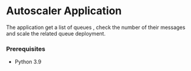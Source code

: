 # Autoscaler Application
The application get a list of queues , check the number of their messages and scale the related queue deployment.

### Prerequisites

* Python 3.9


